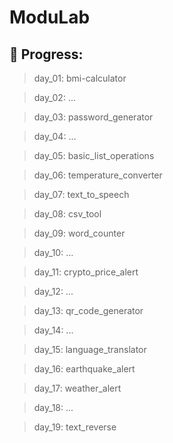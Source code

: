 # ModuLab

## 📌 Progress:

> day_01: bmi-calculator

> day_02: ...

> day_03: password_generator

> day_04: ...

> day_05: basic_list_operations

> day_06: temperature_converter

> day_07: text_to_speech

> day_08: csv_tool

> day_09: word_counter

> day_10: ...

> day_11: crypto_price_alert

> day_12: ...

> day_13: qr_code_generator

> day_14: ...

> day_15: language_translator

> day_16: earthquake_alert

> day_17: weather_alert

> day_18: ...

> day_19: text_reverse

